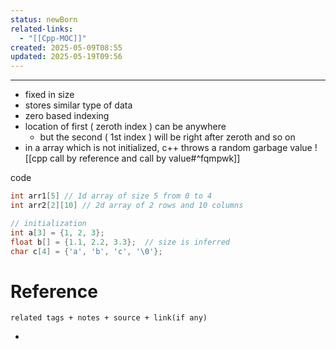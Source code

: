 ```yaml
---
status: newBorn
related-links:
  - "[[Cpp-MOC]]"
created: 2025-05-09T08:55
updated: 2025-05-19T09:56
---
```

---

- fixed in size
- stores similar type of data
- zero based indexing
- location of first ( zeroth index ) can be anywhere
	- but the second ( 1st index ) will be right after zeroth and so on
- in a array which is not initialized, c++ throws a random garbage value
![[cpp call by reference and call by value#^fqmpwk]]



code
```cpp
int arr1[5] // 1d array of size 5 from 0 to 4
int arr2[2][10] // 2d array of 2 rows and 10 columns

// initialization
int a[3] = {1, 2, 3};
float b[] = {1.1, 2.2, 3.3};  // size is inferred
char c[4] = {'a', 'b', 'c', '\0'};

```



# Reference
`related tags + notes + source + link(if any)`
 

- 